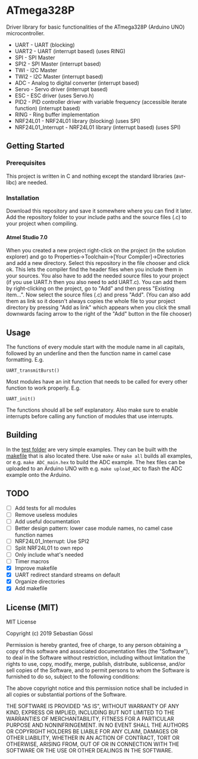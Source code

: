 # ATmega328P

Driver library for basic functionalities of the ATmega328P (Arduino UNO)
microcontroller.
 * UART - UART (blocking)
 * UART2 - UART (interrupt based) (uses RING)
 * SPI - SPI Master
 * SPI2 - SPI Master (interrupt based)
 * TWI - I2C Master
 * TWI2 - I2C Master (interrupt based)
 * ADC - Analog to digital converter (interrupt based)
 * Servo - Servo driver (interrupt based)
 * ESC - ESC driver (uses Servo.h)
 * PID2 - PID controller driver with variable frequency (accessible iterate
 function) (interrupt based)
 * RING - Ring buffer implementation
 * NRF24L01 - NRF24L01 library (blocking) (uses SPI)
 * NRF24L01_Interrupt - NRF24L01 library (interrupt based) (uses SPI)

## Getting Started

### Prerequisites

This project is written in C and nothing except the standard libraries
(avr-libc) are needed.

### Installation

Download this repository and save it somewhere where you can find it later.
Add the repository folder to your include paths and the source files (.c) to
your project when compiling.

#### Atmel Studio 7.0

When you created a new project right-click on the project (in the solution
explorer) and go to Properties->Toolchain->[Your Compiler]->Directories and add
a new directory.
Select this repository in the file chooser and click ok. This lets the compiler
find the header files when you include them in your sources.
You also have to add the needed source files to your project (if you use UART.h
then you also need to add UART.c). You can add them by right-clicking on the
project, go to "Add" and then press "Existing item...".
Now select the source files (.c) and press "Add". (You can also add them as
link so it doesn't always copies the whole file to your project directory by
pressing "Add as link"
which appears when you click the small downwards facing arrow to the right of
the "Add" button in the file chooser)

## Usage

The functions of every module start with the module name in all capitals,
followed by an underline and then the function name in camel case formatting.
E.g.
```
UART_transmitBurst()
```

Most modules have an init function that needs to be called for every other
function to work properly. E.g.
```
UART_init()
```
The functions should all be self explanatory.
Also make sure to enable interrupts before calling any function of modules that
use interrupts.

## Building

In the [test folder](./test/) are very simple examples. They can be built with
the [makefile](./test/makefile) that is also located there. Use `make` or
`make all` builds all examples, or e.g. `make ADC_main.hex` to build the ADC
example. The hex files can be uploaded to an Arduino UNO with e.g.
`make upload_ADC` to flash the ADC example onto the Arduino.

## TODO

 - [ ] Add tests for all modules
 - [ ] Remove useless modules
 - [ ] Add useful documentation
 - [ ] Better design pattern: lower case module names, no camel case function
 names
 - [ ] NRF24L01_Interrupt: Use SPI2
 - [ ] Split NRF24L01 to own repo
 - [ ] Only include what's needed
 - [ ] Timer macros
 - [x] Improve makefile
 - [x] UART redirect standard streams on default
 - [x] Organize directories
 - [x] Add makefile

## License (MIT)

MIT License

Copyright (c) 2019 Sebastian Gössl

Permission is hereby granted, free of charge, to any person obtaining a copy
of this software and associated documentation files (the "Software"), to deal
in the Software without restriction, including without limitation the rights
to use, copy, modify, merge, publish, distribute, sublicense, and/or sell
copies of the Software, and to permit persons to whom the Software is
furnished to do so, subject to the following conditions:

The above copyright notice and this permission notice shall be included in all
copies or substantial portions of the Software.

THE SOFTWARE IS PROVIDED "AS IS", WITHOUT WARRANTY OF ANY KIND, EXPRESS OR
IMPLIED, INCLUDING BUT NOT LIMITED TO THE WARRANTIES OF MERCHANTABILITY,
FITNESS FOR A PARTICULAR PURPOSE AND NONINFRINGEMENT. IN NO EVENT SHALL THE
AUTHORS OR COPYRIGHT HOLDERS BE LIABLE FOR ANY CLAIM, DAMAGES OR OTHER
LIABILITY, WHETHER IN AN ACTION OF CONTRACT, TORT OR OTHERWISE, ARISING FROM,
OUT OF OR IN CONNECTION WITH THE SOFTWARE OR THE USE OR OTHER DEALINGS IN THE
SOFTWARE.
